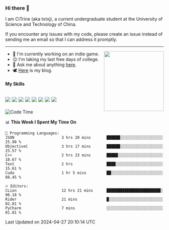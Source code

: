 ### Hi there 👋

I am CiTrine (aka txtxj), a current undergraduate student at the University of Science and Technology of China.

If you encounter any issues with my code, please create an issue instead of sending me an email so that I can address it promptly.

---

<img align="right" height="190" src="http://github-profile-summary-cards.vercel.app/api/cards/stats?username=txtxj&theme=vue">

- 🌱 I'm currently working on an indie game.
- 😉 I'm taking my last free days of college.
- 💬 Ask me about anything [here](https://github.com/txtxj/txtxj/issues).
- 🕊️ [Here](https://txtxj.top) is my blog.

#### My Skills

![](https://img.shields.io/badge/Unity-000000?logo=unity&logoColor=fff)
![](https://img.shields.io/badge/C%23-239120?logo=csharp&logoColor=fff)
![](https://img.shields.io/badge/Python-3e74a2?logo=python&logoColor=fff)
![](https://img.shields.io/badge/C++-65318e?logo=cplusplus&logoColor=fff)
![](https://img.shields.io/badge/C-5654a2?logo=c&logoColor=fff)
![](https://img.shields.io/badge/Vue-4FC08D?logo=vuedotjs&logoColor=fff)
![](https://img.shields.io/badge/Blender-f5792a?logo=blender&logoColor=fff)
![](https://img.shields.io/badge/MS%20SQL-cc2927?logo=microsoftsqlserver&logoColor=fff)
---

<!--START_SECTION:waka-->
![Code Time](http://img.shields.io/badge/Code%20Time-1%2C782%20hrs%2055%20mins-blue)

📊 **This Week I Spent My Time On** 

```text
💬 Programming Languages: 
JSON                     3 hrs 20 mins       ██████░░░░░░░░░░░░░░░░░░░   25.98 % 
ObjectiveC               3 hrs 17 mins       ██████░░░░░░░░░░░░░░░░░░░   25.57 % 
C++                      2 hrs 23 mins       █████░░░░░░░░░░░░░░░░░░░░   18.67 % 
Text                     2 hrs               ████░░░░░░░░░░░░░░░░░░░░░   15.61 % 
Cuda                     1 hr 5 mins         ██░░░░░░░░░░░░░░░░░░░░░░░   08.45 % 

🔥 Editors: 
CLion                    12 hrs 21 mins      ████████████████████████░   96.18 % 
Rider                    21 mins             █░░░░░░░░░░░░░░░░░░░░░░░░   02.81 % 
PyCharm                  7 mins              ░░░░░░░░░░░░░░░░░░░░░░░░░   01.01 % 
```


 Last Updated on 2024-04-27 20:10:14 UTC
<!--END_SECTION:waka-->
